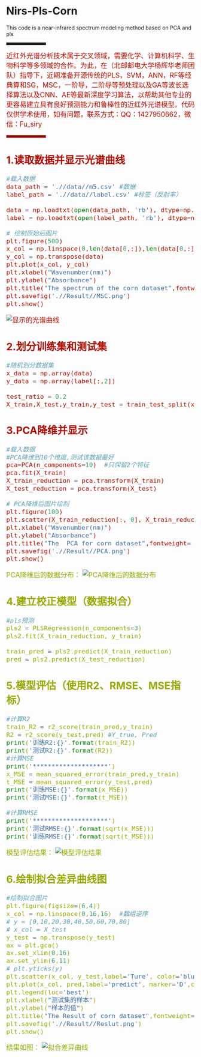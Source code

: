 # Nirs-Pls-Corn
This code is a near-infrared spectrum modeling method based on PCA and pls

<hr style=" border:solid; width:100px; height:1px;" color=#000000 size=1">
<font size =4 color=bule >近红外光谱分析技术属于交叉领域，需要化学、计算机科学、生物科学等多领域的合作。为此，在（北邮邮电大学杨辉华老师团队）指导下，近期准备开源传统的PLS，SVM，ANN，RF等经典算和SG，MSC，一阶导，二阶导等预处理以及GA等波长选择算法以及CNN、AE等最新深度学习算法，以帮助其他专业的更容易建立具有良好预测能力和鲁棒性的近红外光谱模型。代码仅供学术使用，如有问题，联系方式：QQ：1427950662，微信：Fu_siry
<hr style=" border:solid; width:100px; height:1px;" color=#000000 size=1">

## 1.读取数据并显示光谱曲线

```python
#载入数据
data_path = './/data//m5.csv' #数据
label_path = './/data//label.csv' #标签（反射率）

data = np.loadtxt(open(data_path, 'rb'), dtype=np.float64, delimiter=',', skiprows=0)
label = np.loadtxt(open(label_path, 'rb'), dtype=np.float64, delimiter=',', skiprows=0)

# 绘制原始后图片
plt.figure(500)
x_col = np.linspace(0,len(data[0,:]),len(data[0,:]))  #数组逆序
y_col = np.transpose(data)
plt.plot(x_col, y_col)
plt.xlabel("Wavenumber(nm)")
plt.ylabel("Absorbance")
plt.title("The spectrum of the corn dataset",fontweight= "semibold",fontsize='x-large')
plt.savefig('.//Result//MSC.png')
plt.show()
```
![显示的光谱曲线](https://img-blog.csdnimg.cn/2d09358a92d4476fb073c3705d57561d.png?x-oss-process=image/watermark,type_ZHJvaWRzYW5zZmFsbGJhY2s,shadow_50,text_Q1NETiBARWNob19Db2Rl,size_20,color_FFFFFF,t_70,g_se,x_16)
## 2.划分训练集和测试集
```python
#随机划分数据集
x_data = np.array(data)
y_data = np.array(label[:,2])

test_ratio = 0.2
X_train,X_test,y_train,y_test = train_test_split(x_data,y_data,test_size=test_ratio,shuffle=True,random_state=2)

```
## 3.PCA降维并显示

```python
#载入数据
#PCA降维到10个维度,测试该数据最好
pca=PCA(n_components=10)  #只保留2个特征
pca.fit(X_train)
X_train_reduction = pca.transform(X_train)
X_test_reduction = pca.transform(X_test)

# PCA降维后图片绘制
plt.figure(100)
plt.scatter(X_train_reduction[:, 0], X_train_reduction[:, 1],marker='o')
plt.xlabel("Wavenumber(nm)")
plt.ylabel("Absorbance")
plt.title("The  PCA for corn dataset",fontweight= "semibold",fontsize='large')
plt.savefig('.//Result//PCA.png')
plt.show()
```
<font size=4 color=#99AA >PCA降维后的数据分布：
![PCA降维后的数据分布](https://img-blog.csdnimg.cn/a1c70d07f29b4aa2b949eb32fc649e82.png?x-oss-process=image/watermark,type_ZHJvaWRzYW5zZmFsbGJhY2s,shadow_50,text_Q1NETiBARWNob19Db2Rl,size_20,color_FFFFFF,t_70,g_se,x_16)


## 4.建立校正模型（数据拟合）

```python
#pls预测
pls2 = PLSRegression(n_components=3)
pls2.fit(X_train_reduction, y_train)

train_pred = pls2.predict(X_train_reduction)
pred = pls2.predict(X_test_reduction)
```
## 5.模型评估（使用R2、RMSE、MSE指标）

```python
#计算R2
train_R2 = r2_score(train_pred,y_train)
R2 = r2_score(y_test,pred) #Y_true, Pred
print('训练R2:{}'.format(train_R2))
print('测试R2:{}'.format(R2))
#计算MSE
print('********************')
x_MSE = mean_squared_error(train_pred,y_train)
t_MSE = mean_squared_error(y_test,pred)
print('训练MSE:{}'.format(x_MSE))
print('测试MSE:{}'.format(t_MSE))

#计算RMSE
print('********************')
print('测试RMSE:{}'.format(sqrt(x_MSE)))
print('训练RMSE:{}'.format(sqrt(t_MSE)))
```
<font size=4 color=#99AA >模型评估结果：
![模型评估结果](https://img-blog.csdnimg.cn/a4c61a9972ba4381bca3dc487800d1ca.png?x-oss-process=image/watermark,type_ZHJvaWRzYW5zZmFsbGJhY2s,shadow_50,text_Q1NETiBARWNob19Db2Rl,size_20,color_FFFFFF,t_70,g_se,x_16)
## 6.绘制拟合差异曲线图

```python
#绘制拟合图片
plt.figure(figsize=(6,4))
x_col = np.linspace(0,16,16)  #数组逆序
# y = [0,10,20,30,40,50,60,70,80]
# x_col = X_test
y_test = np.transpose(y_test)
ax = plt.gca()
ax.set_xlim(0,16)
ax.set_ylim(6,11)
# plt.yticks(y)
plt.scatter(x_col, y_test,label='Ture', color='blue')
plt.plot(x_col, pred,label='predict', marker='D',color='red')
plt.legend(loc='best')
plt.xlabel("测试集的样本")
plt.ylabel("样本的值")
plt.title("The Result of corn dataset",fontweight= "semibold",fontsize='large')
plt.savefig('.//Result//Reslut.png')
plt.show()
```
<font size=4 color=#99AA >结果如图：
![拟合差异曲线](https://img-blog.csdnimg.cn/278eaaa484e142e68f0d76e9fb401a50.png?x-oss-process=image/watermark,type_ZHJvaWRzYW5zZmFsbGJhY2s,shadow_50,text_Q1NETiBARWNob19Db2Rl,size_19,color_FFFFFF,t_70,g_se,x_16)

